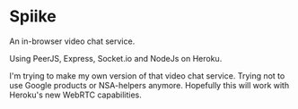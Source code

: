 Spiike
=====

An in-browser video chat service.

Using PeerJS, Express, Socket.io and NodeJs on Heroku.

I'm trying to make my own version of that video chat service. 
Trying not to use Google products or NSA-helpers anymore. 
Hopefully this will work with Heroku's new WebRTC capabilities.
